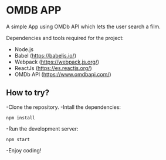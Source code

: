 # OMDB APP 
A simple App using OMDb API which lets the user search a film.

Dependencies and tools required for the project:
+ Node.js
+ Babel (https://babeljs.io/)
+ Webpack (https://webpack.js.org/)
+ ReactJs (https://es.reactjs.org/)
+ OMDb API (https://www.omdbapi.com/)

## How to try?

-Clone the repository.
-Intall the dependencies:

```
npm install
```

-Run the development server:

```
npm start
```

-Enjoy coding!
